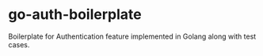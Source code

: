 # go-auth-boilerplate
Boilerplate for Authentication feature implemented in Golang along with test cases.
